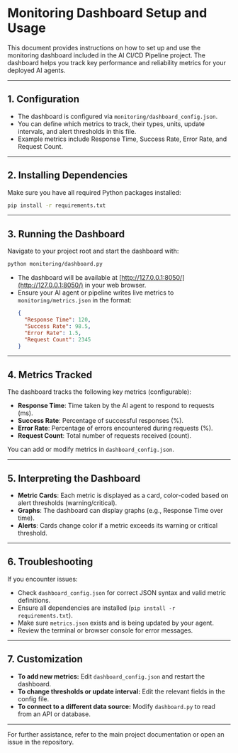 # Monitoring Dashboard Setup and Usage

This document provides instructions on how to set up and use the monitoring dashboard included in the AI CI/CD Pipeline project. The dashboard helps you track key performance and reliability metrics for your deployed AI agents.

---

## 1. Configuration

- The dashboard is configured via `monitoring/dashboard_config.json`.
- You can define which metrics to track, their types, units, update intervals, and alert thresholds in this file.
- Example metrics include Response Time, Success Rate, Error Rate, and Request Count.

---

## 2. Installing Dependencies

Make sure you have all required Python packages installed:

```sh
pip install -r requirements.txt
```

---

## 3. Running the Dashboard

Navigate to your project root and start the dashboard with:

```sh
python monitoring/dashboard.py
```

- The dashboard will be available at [http://127.0.0.1:8050/](http://127.0.0.1:8050/) in your web browser.
- Ensure your AI agent or pipeline writes live metrics to `monitoring/metrics.json` in the format:
  ```json
  {
    "Response Time": 120,
    "Success Rate": 98.5,
    "Error Rate": 1.5,
    "Request Count": 2345
  }
  ```

---

## 4. Metrics Tracked

The dashboard tracks the following key metrics (configurable):

- **Response Time**: Time taken by the AI agent to respond to requests (ms).
- **Success Rate**: Percentage of successful responses (%).
- **Error Rate**: Percentage of errors encountered during requests (%).
- **Request Count**: Total number of requests received (count).

You can add or modify metrics in `dashboard_config.json`.

---

## 5. Interpreting the Dashboard

- **Metric Cards**: Each metric is displayed as a card, color-coded based on alert thresholds (warning/critical).
- **Graphs**: The dashboard can display graphs (e.g., Response Time over time).
- **Alerts**: Cards change color if a metric exceeds its warning or critical threshold.

---

## 6. Troubleshooting

If you encounter issues:

- Check `dashboard_config.json` for correct JSON syntax and valid metric definitions.
- Ensure all dependencies are installed (`pip install -r requirements.txt`).
- Make sure `metrics.json` exists and is being updated by your agent.
- Review the terminal or browser console for error messages.

---

## 7. Customization

- **To add new metrics:** Edit `dashboard_config.json` and restart the dashboard.
- **To change thresholds or update interval:** Edit the relevant fields in the config file.
- **To connect to a different data source:** Modify `dashboard.py` to read from an API or database.

---

For further assistance, refer to the main project documentation or open an issue in the repository.